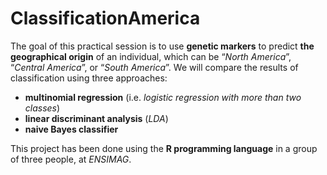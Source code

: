 # ClassificationAmerica
The goal of this practical session is to use **genetic markers** to predict **the geographical origin** of an individual, which can be “*North America*”, “*Central America*”, or “*South America*”. We will compare the results of classification using three approaches:
* **multinomial regression** (i.e. *logistic regression with more than two classes*)
* **linear discriminant analysis** (*LDA*) 
* **naive Bayes classifier**

This project has been done using the **R programming language** in a group of three people, at *ENSIMAG*.
